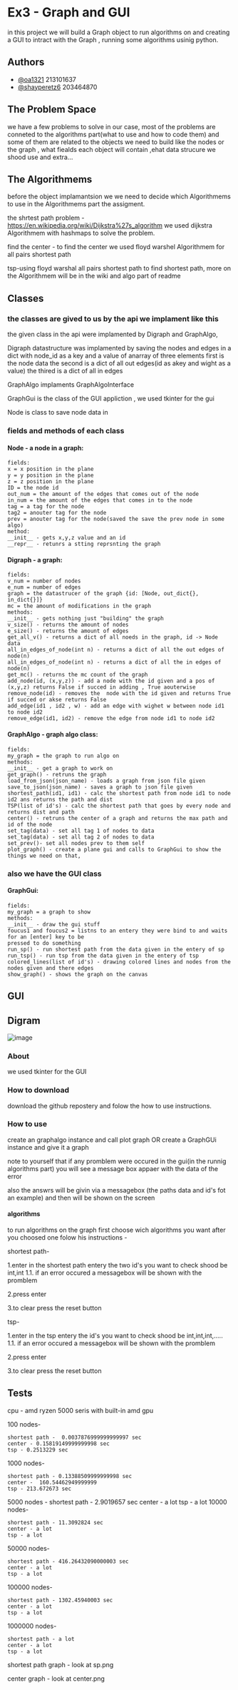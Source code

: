 
# Ex3 - Graph and GUI

in this project we will build a Graph object to run algorithms on
and creating a GUI to intract with the Graph , running some algorithms
usinig python.
## Authors

- [@oa1321](https://www.github.com/oa1321) 213101637
- [@shayperetz6](https://github.com/shayperetz6) 203464870


## The Problem Space
we have a few problems to solve in our case, most of the problems are conneted to the
algorithms part(what to use and how to code them) and some of them are related to the objects
we need to build like the nodes or the graph , what fiealds each object will contain
,ehat data strucure we shood use and extra...
## The Algorithmems

before the object implamantsion we we need to decide which Algorithmems to use
in the Algorithmems part the assigment.

the shrtest path problem - https://en.wikipedia.org/wiki/Dijkstra%27s_algorithm 
we used dijkstra Algorithmem with hashmaps to solve the problem.

find the center - to find the center we used floyd warshel Algorithmem for all pairs shortest path

tsp-using floyd warshal all pairs shortest path to find shortest path, more on the Algorithmem will be in the wiki and algo part of readme




## Classes 
### the classes are gived to us by the api we implament like this 
the given class in the api were implamented by Digraph and GraphAlgo,

Digraph datastructure was implamented by saving the nodes and edges
in a dict with node_id as a key and a value of anarray of three elements
first is the node data the second is a dict of all out edges(id as akey and wight as a value) the thired is a dict of all in edges 

GraphAlgo implaments GraphAlgoInterface

GraphGui is the class of the GUI appliction , we used tkinter for the gui

Node is class to save node data in 

### fields and methods of each class

#### Node - a node in a graph:
    fields:
    x = x position in the plane
    y = y position in the plane
    z = z position in the plane
    ID = the node id 
    out_num = the amount of the edges that comes out of the node
    in_num = the amount of the edges that comes in to the node
    tag = a tag for the node
    tag2 = anouter tag for the node
    prev = anouter tag for the node(saved the save the prev node in some algo)
    method:
    __init__ - gets x,y,z value and an id
    __repr__ - retunrs a stting reprsnting the graph 

#### Digraph - a graph:

    fields:
    v_num = number of nodes
    e_num = number of edges
    graph = the datastrucer of the graph {id: [Node, out_dict{}, in_dict{}]}
    mc = the amount of modifications in the graph
    methods:
    __init__ - gets nothing just "building" the graph
    v_size() - returns the amount of nodes
    e_size() - returns the amount of edges
    get_all_v() - returns a dict of all noeds in the graph, id -> Node data
    all_in_edges_of_node(int n) - returns a dict of all the out edges of node(n)
    all_in_edges_of_node(int n) - returns a dict of all the in edges of node(n)
    get_mc() - returns the mc count of the graph
    add_node(id, (x,y,z)) - add a node with the id given and a pos of (x,y,z) returns False if succed in adding , True aouterwise
    remove_node(id) - removes the  node with the id given and returns True if succed or akse returns False
    add_edge(id1 , id2 , w) - add an edge with wighet w between node id1 to node id2
    remove_edge(id1, id2) - remove the edge from node id1 to node id2

#### GraphAlgo - graph algo class:
    fields:
    my_graph = the graph to run algo on
    methods:
    __init__ - get a graph to work on
    get_graph() - retruns the graph
    load_from_json(json_name) - loads a graph from json file given
    save_to_json(json_name) - saves a graph to json file given
    shortest_path(id1, id1) - calc the shortest path from node id1 to node id2 ans returns the path and dist
    TSP(list of id's) - calc the shortest path that goes by every node and returns dist and path
    center() - retruns the center of a graph and returns the max path and id of the node
    set_tag(data) - set all tag 1 of nodes to data
    set_tag(data) - set all tag 2 of nodes to data
    set_prev()- set all nodes prev to them self
    plot_graph() - create a plane gui and calls to GraphGui to show the things we need on that,

### also we have the GUI class

#### GraphGui:
    fields:
    my_graph = a graph to show
    methods:
    __init__ - draw the gui stuff 
    foucus1 and foucus2 = listns to an entery they were bind to and waits for an [enter] key to be
    pressed to do something
    run_sp() - run shortest path from the data given in the entery of sp
    run_tsp() - run tsp from the data given in the entery of tsp
    colored_lines(list of id's) - drawing colored lines and nodes from the nodes given and there edges
    show_graph() - shows the graph on the canvas 
    
## GUI

## Digram
![image](https://user-images.githubusercontent.com/73098848/147592230-5a54af55-3593-4ff0-bd72-3a2413709cb9.png)

### About
we used tkinter for the GUI 
### How to download 

download the github repostery and folow the how to use instructions.

### How to use 
create an graphalgo instance and call plot graph OR create a GraphGUi instance and give it a graph 

note to yourself that if any promblem were occured in the gui(in the runnig algorithms part) you will see
a message box appaer with the data of the error

also the answrs will be givin via a messagebox (the paths data and id's fot an example) and then will be shown on the screen 
#### algorithms 

to run algorithms on the graph first choose wich algorithms you want after you choosed one folow his instructions - 

shortest path-

1.enter in the shortest path entery the two id's you want to check shood be int,int
1.1. if an error occured a messagebox will be shown with the promblem

2.press enter 

3.to clear press the reset button

tsp-

1.enter in the tsp entery the id's you want to check shood be int,int,int,.....
1.1. if an error occured a messagebox will be shown with the promblem

2.press enter 

3.to clear press the reset button
## Tests
cpu - amd ryzen 5000 seris with built-in amd gpu

100 nodes-

    shortest path -  0.0037876999999999997 sec
    center - 0.15819149999999998 sec
    tsp - 0.2513229 sec

1000 nodes-

    shortest path - 0.13388509999999998 sec
    center -  160.54462949999999
    tsp - 213.672673 sec

5000 nodes - 
    shortest path - 2.9019657 sec
    center - a lot
    tsp - a lot
10000 nodes-

    shortest path - 11.3092824 sec
    center - a lot
    tsp - a lot
50000 nodes-

    shortest path - 416.26432090000003 sec
    center - a lot
    tsp - a lot
100000 nodes-

    shortest path - 1302.45940003 sec
    center - a lot
    tsp - a lot
1000000 nodes-

    shortest path - a lot 
    center - a lot
    tsp - a lot

shortest path graph - look at sp.png

center graph -  look at center.png


